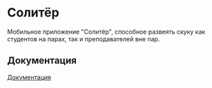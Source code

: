 
# Солитёр

Мобильное приложение "Солитёр", способное развеять скуку как студентов на парах, так и преподавателей вне пар.




## Документация

[Документация](docs/srs.md)

